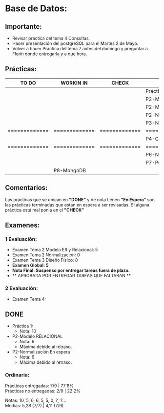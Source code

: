 # Base de Datos:
## Importante:
- Revisar práctica del tema 4 Consultas.
- Hacer presentación del postgreSQL para el Martes 2 de Mayo.
- Volver a hacer Práctica del tema 7 antes del domingo y preguntar a Florín donde entregarla y a que hora.
## Prácticas:
|     TO DO     |   WORKIN IN   |     CHECK     |     DONE                   |   NOTA    |
| ------------- | ------------- | ------------- | -------------------------- | --------- |
|               |               |               | Práctica 1                 |    10     |
|               |               |               | P2-ModeloER                |     5     |
|               |               |               | P2-ModeloRelacional        |     6     |
|               |               |               | P2-Normalizacion           |     6     |
|               |               |               | P3-Nomina                  |     5     |
| ============= | ============= | ============= | ========================== | ========= |
|               |               |               | P4-Consultas               |     5     |
| ============= | ============= | ============= | ========================== | ========= |
|               |               | 		| P6-Nomina                  |     0     |
|               |               | 		| P7-PostgreSQL              |     ?     |
|               | P8-MongoDB    | 		| 	                     |     ?     |
## Comentarios:
Las prácticas que se ubican en **"DONE"** y de nota tienen **"En Espera"** son las prácticas terminadas que estan en espera a ser revisadas. Sí alguna práctica está mal ponla en el **"CHECK"**
## Examenes:
### 1 Evaluación:
+ Examen Tema 2 Modelo ER y Relacional: 5
+ Examen Tema 2 Normalización: 0
+ Examen Tema 3 Diseño Físico: 8
+ **Examen Global: 5**
+ **Nota Final: Suspenso por entregar tareas fuera de plazo.**
+ ** APROBADA POR ENTREGAR TAREAS QUE FALTABAN **

### 2 Evaluación: 
+ Examen Tema 4:


## DONE
+ Práctica 1:
	+ Nota: 10
+ P2-Modelo RELACIONAL
	+ Nota: 6.
	+ Máxima debido al retraso.
+ P2-Normalización En espera
	+ Nota: 6
	+ Máxima debido al retraso.

### Ordinaria:
Prácticas entregadas:    7/9  | 77'8% \
Prácticas no entregadas: 2/9  | 22'2% 

Notas: 10, 5, 6, 6, 5, 5, 0, ?, ?... \
Medias: 5,28 (7/7) | 4,11 (7/9) 
